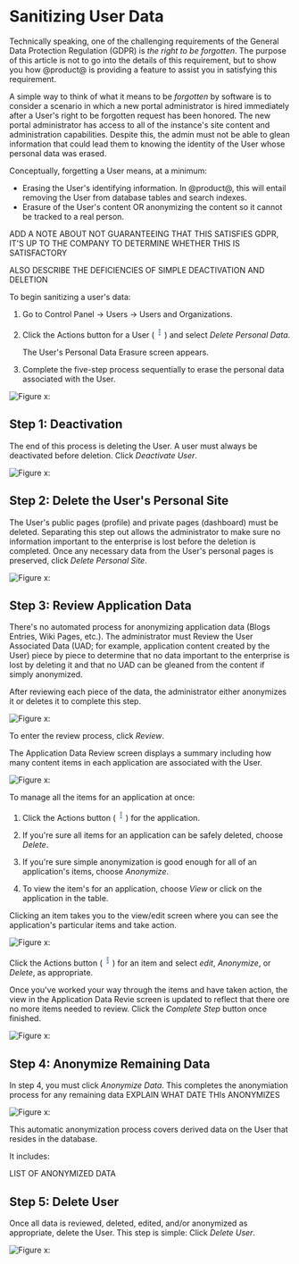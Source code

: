# Sanitizing User Data

Technically speaking, one of the challenging requirements of the General Data
Protection Regulation (GDPR) is _the right to be forgotten_. The purpose of this
article is not to go into the details of this requirement, but to show you how
@product@ is providing a feature to assist you in satisfying this
requirement. 

A simple way to think of what it means to be _forgotten_ by software is to
consider a scenario in which a new portal administrator is hired immediately
after a User's right to be forgotten request has been honored. The new portal
administrator has access to all of the instance's site content and
administration capabilities. Despite this, the admin must not be able to glean
information that could lead them to knowing the identity of the User whose
personal data was erased.

Conceptually, forgetting a User means, at a minimum:

- Erasing the User's identifying information. In @product@, this will entail
    removing the User from database tables and search indexes.
- Erasure of the User's content OR anonymizing the content so it cannot be
    tracked to a real person.

ADD A NOTE ABOUT NOT GUARANTEEING THAT THIS SATISFIES GDPR, IT'S UP TO THE
COMPANY TO DETERMINE WHETHER THIS IS SATISFACTORY

ALSO DESCRIBE THE DEFICIENCIES OF SIMPLE DEACTIVATION AND DELETION

To begin sanitizing a user's data:

1.  Go to Control Panel &rarr; Users &rarr; Users and Organizations.

2.  Click the Actions button for a User (![Actions](../../../images/icon-actions.png)) and
    select *Delete Personal Data*.

    The User's Personal Data Erasure screen appears.

3.  Complete the five-step process sequentially to erase the personal data
    associated with the User.

![Figure x: ](../../images/users-data-erasure.png)

## Step 1: Deactivation

The end of this process is deleting the User. A user must always be deactivated
before deletion. Click *Deactivate User*.

![Figure x: ](../../images/users-data-erasure3.png)

## Step 2: Delete the User's Personal Site

The User's public pages (profile) and private pages (dashboard) must be deleted.
Separating this step out allows the administrator to make sure no information
important to the enterprise is lost before the deletion is completed. Once any
necessary data from the User's personal pages is preserved, click *Delete
Personal Site*.

![Figure x: ](../../images/users-data-erasure1.png)

## Step 3: Review Application Data 

There's no automated process for anonymizing application data (Blogs Entries,
Wiki Pages, etc.). The administrator must Review the User Associated Data (UAD;
for example, application content created by the User) piece by piece to
determine that no data important to the enterprise is lost by deleting it and
that no UAD can be gleaned from the content if simply anonymized.

After reviewing each piece of the data, the administrator either anonymizes it
or deletes it to complete this step.

![Figure x: ](../../images/users-data-erasure2.png)

To enter the review process, click *Review*.

The Application Data Review screen displays a summary including how many content
items in each application are associated with the User.

![Figure x: ](../../images/users-app-data-review.png)

To manage all the items for an application at once: 

1.  Click the Actions button (![Actions](../../../images/icon-actions.png)) for
    the application.

2.  If you're sure all items for an application can be safely deleted, choose
    *Delete*. 

3.  If you're sure simple anonymization is good enough for all of an
    application's items, choose *Anonymize*.

4.  To view the item's for an application, choose *View* or click on the
    application in the table.

Clicking an item takes you to the view/edit screen where you can see the
application's particular items and take action. 

![Figure x: ](../../images/users-item-data-review.png)

Click the Actions button (![Actions](../../../images/icon-actions.png)) for an
item and select *edit*, *Anonymize*, or *Delete*, as appropriate.

Once you've worked your way through the items and have taken action, the view in
the Application Data Revie screen is updated to reflect that there ore no more
items needed to review. Click the *Complete Step* button once finished.

![Figure x: ](../../images/users-data-review-complete.png)

## Step 4: Anonymize Remaining Data

In step 4, you must click *Anonymize Data*. This completes the anonymiation
process for any remaining data 
EXPLAIN WHAT DATE THIs ANONYMIZES

![Figure x: ](../../images/users-data-erasure4.png)

This automatic anonymization process covers derived data on the User that
resides in the database. 

It includes:

LIST OF ANONYMIZED DATA

## Step 5: Delete User

Once all data is reviewed, deleted, edited, and/or anonymized as appropriate,
delete the User. This step is simple: Click *Delete User*.

![Figure x: ](../../images/users-data-erasure5.png)

